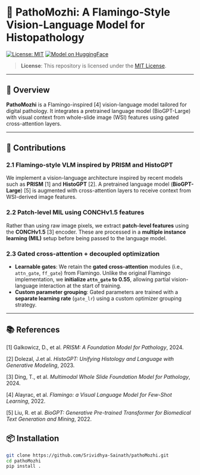 # 🧬 PathoMozhi: A Flamingo-Style Vision-Language Model for Histopathology

[![License: MIT](https://img.shields.io/badge/License-MIT-green.svg)](LICENSE)
[![Model on HuggingFace](https://img.shields.io/badge/HuggingFace-oyemainhun/pathoMozhi-yellow.svg)](https://huggingface.co/oyemainhun/pathoMozhi)

> **License**: This repository is licensed under the [MIT License](LICENSE).

---

## 🚀 Overview

**PathoMozhi** is a Flamingo-inspired [4] vision-language model tailored for digital pathology. It integrates a pretrained language model (BioGPT-Large) with visual context from whole-slide image (WSI) features using gated cross-attention layers.  

---

## 🧪 Contributions

### 2.1 Flamingo-style VLM inspired by PRISM and HistoGPT

We implement a vision-language architecture inspired by recent models such as **PRISM** [1] and **HistoGPT** [2]. A pretrained language model (**BioGPT-Large**) [5] is augmented with cross-attention layers to receive context from WSI-derived image features.

### 2.2 Patch-level MIL using CONCHv1.5 features

Rather than using raw image pixels, we extract **patch-level features** using the **CONCHv1.5** [3] encoder. These are processed in a **multiple instance learning (MIL)** setup before being passed to the language model.

### 2.3 Gated cross-attention + decoupled optimization

- **Learnable gates**: We retain the **gated cross-attention** modules (i.e., `attn_gate`, `ff_gate`) from Flamingo. Unlike the original Flamingo implementation, we **initialize `attn_gate` to 0.55**, allowing partial vision-language interaction at the start of training.
- **Custom parameter grouping**: Gated parameters are trained with a **separate learning rate** (`gate_lr`) using a custom optimizer grouping strategy.

---
## 📚 References

[1] Galkowicz, D., et al. *PRISM: A Foundation Model for Pathology*, 2024.  

[2] Dolezal, J.et al. *HistoGPT: Unifying Histology and Language with Generative Modeling*, 2023.  

[3] Ding, T., et al. *Multimodal Whole Slide Foundation Model for Pathology*, 2024.

[4] Alayrac, et al. *Flamingo: a Visual Language Model for Few-Shot Learning*, 2022.

[5] Liu, R. et al. *BioGPT: Generative Pre-trained Transformer for Biomedical Text Generation and Mining*, 2022.

## 📦 Installation

```bash
git clone https://github.com/Srividhya-Sainath/pathoMozhi.git
cd pathoMozhi
pip install .
